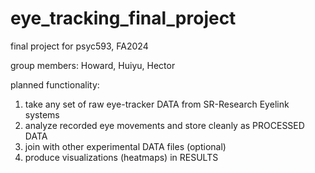 # eye_tracking_final_project
 final project for psyc593, FA2024

group members: Howard, Huiyu, Hector

planned functionality: 
1. take any set of raw eye-tracker DATA from SR-Research Eyelink systems
2. analyze recorded eye movements and store cleanly as PROCESSED DATA 
3. join with other experimental DATA files (optional)
4. produce visualizations (heatmaps) in RESULTS
